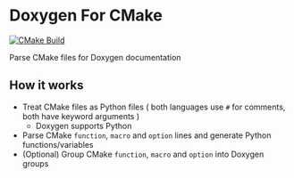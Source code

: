 # Doxygen For CMake

[![CMake Build](https://github.com/vrcomputing/Doxygen-For-CMake/actions/workflows/cmake.yml/badge.svg)](https://github.com/vrcomputing/Doxygen-For-CMake/actions/workflows/cmake.yml)

Parse CMake files for Doxygen documentation

## How it works

- Treat CMake files as Python files ( both languages use `#` for comments, both have keyword arguments )
    - Doxygen supports Python
- Parse CMake `function`, `macro` and `option` lines and generate Python functions/variables
- (Optional) Group CMake `function`, `macro` and `option` into Doxygen groups